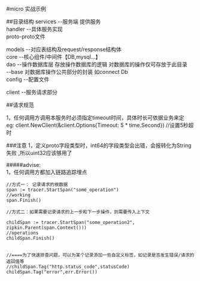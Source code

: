 #micro 实战示例



##目录结构
services --服务端 提供服务  
handler --具体服务实现  
proto-proto文件  

models --对应表结构及request/response结构体  
core --核心组件/中间件【DB,mysql...】  
dao --操作数据库层 存放操作数据库的逻辑 对数据库的操作仅可存放于此目录  
--base 对数据库操作公共部分的封装 如connect Db  
config --配置文件

client --服务请求部分

##请求规范

1，任何调用方调用本服务时必须指定timeout时间，具体时长可依据业务来定  
eg: client.NewClient(&client.Options{Timeout: 5 * time.Second}) //设置5秒超时  

###注意
1，定义proto字段类型时，int64的字段类型会出错，会报转化为String失败 ,所以uint32应该够用了

#####advise:  
1，任何调用方都加入链路追踪埋点

    //方式一： 记录请求的根数据  
    span := tracer.StartSpan("some_operation")  
    //working  
    span.Finish()  

	//方式二：如果需要记录请求的上一步和下一步操作，则需要传入上下文
	
	childSpan := tracer.StartSpan("some_operation2", zipkin.Parent(span.Context()))  
	//operations
	childSpan.Finish()  


	//====为了快速排查问题，可以为某个记录添加一些自定义标签，如记录是否发生错误/请求的返回值等
	//childSpan.Tag("http.status_code",statusCode)
    childSpan.Tag("error",err.Error())





     
    

